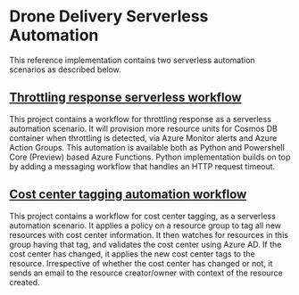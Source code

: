 # Drone Delivery Serverless Automation

This reference implementation contains two serverless automation scenarios as described below.

## [Throttling response serverless workflow](./src/automation/throttling-responder/deployment.md)

This project contains a workflow for throttling response as a serverless automation scenario. It will provision more resource units for Cosmos DB container when throttling is detected, via Azure Monitor alerts and Azure Action Groups. This automation is available both as Python and Powershell Core (Preview) based Azure Functions. Python implementation builds on top by adding a messaging workflow that handles an HTTP request timeout.

## [Cost center tagging automation workflow](./src/automation/cost-center/deployment.md)

This project contains a workflow for cost center tagging, as a serverless automation scenario. It applies a policy on a resource group to tag all new resources with cost center information. It then watches for resources in this group having that tag, and validates the cost center using Azure AD. If the cost center has changed, it applies the new cost center tags to the resource. Irrespective of whether the cost center has changed or not, it sends an email to the resource creator/owner with context of the resource created.
